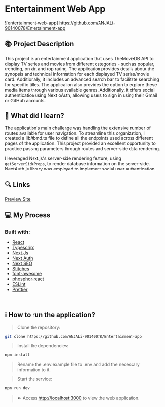 # Entertainment Web App
![entertainment-web-app]  https://github.com/ANJALi-90140078/Entertainment-app


## 📚 Project Description

This project is an entertainment application that uses TheMovieDB API to display TV series and movies from different categories - such as popular, trending, on air, and top rating. The application provides details about the synopsis and technical information for each displayed TV series/movie card. Additionally, it includes an advanced search bar to facilitate searching for specific titles. The application also provides the option to explore these media items through various available genres. Additionally, it offers social authentication using Next oAuth, allowing users to sign in using their Gmail or GitHub accounts.



## 📌 What did I learn?

The application's main challenge was handling the extensive number of routes available for user navigation. To streamline this organization, I created a lib/tbmd.ts file to define all the endpoints used across different pages of the application. This project provided an excellent opportunity to practice passing parameters through routes and server-side data rendering.

I leveraged Next.js's server-side rendering feature, using `getServerSideProps`, to render database information on the server-side. NextAuth.js library was employed to implement social user authentication.

## 🔍 Links
[Preview Site](https://book-wise-puce.vercel.app/)

## 💻 My Process
### Built with:

- [React](https://reactjs.org/)
- [Typescript](https://www.typescriptlang.org/)
- [Next.Js](https://nextjs.org/)
- [Next Auth](https://next-auth.js.org/)
- [Next SEO](https://www.npmjs.com/package/next-seo)
- [Stitches](https://stitches.dev/)
- [font-awesome](https://fontawesome.com/)
- [phosphor-react](https://phosphoricons.com/)
- [ESLint](https://eslint.org/)
- [Prettier](https://prettier.io/)
<br/>

## ℹ️ How to run the application?

> Clone the repository:

```bash
git clone https://github.com/ANJALi-90140078/Entertainment-app
```

> Install the dependencies:

```bash
npm install
```

> Rename the .env.example file to .env and add the necessary information to it.

> Start the service:

```bash
npm run dev
```

> ⏩ Access [http://localhost:3000](http://localhost:3000) to view the web application.
